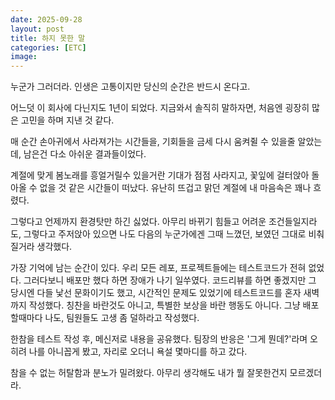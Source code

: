 ```yaml
---
date: 2025-09-28
layout: post
title: 하지 못한 말
categories: [ETC]
image: 
---
```


누군가 그러더라. 인생은 고통이지만 당신의 순간은 반드시 온다고. 

어느덧 이 회사에 다닌지도 1년이 되었다. 
지금와서 솔직히 말하자면, 처음엔 굉장히 많은 고민을 하며 지낸 것 같다.

매 순간 손아귀에서 사라져가는 시간들을, 기회들을 금세 다시 움켜쥘 수 있을줄 알았는데,
남은건 다소 아쉬운 결과들이었다.

계절에 맞게 봄노래를 흥얼거릴수 있을거란 기대가 점점 사라지고, 
꽃잎에 걸터앉아 돌아올 수 없을 것 같은 시간들이 떠났다. 
유난히 뜨겁고 맑던 계절에 내 마음속은 꽤나 흐렸다.

그렇다고 언제까지 환경탓만 하긴 싫었다.
아무리 바뀌기 힘들고 어려운 조건들일지라도, 그렇다고 주저앉아 있으면 나도 다음의 누군가에겐 그때 느꼈던, 보였던 그대로 비춰질거라 생각했다.

가장 기억에 남는 순간이 있다. 우리 모든 레포, 프로젝트들에는 테스트코드가 전혀 없었다. 그러다보니 배포만 했다 하면 장애가 나기 일쑤였다. 코드리뷰를 하면 좋겠지만 그 당시엔 다들 낯선 문화이기도 했고, 시간적인 문제도 있었기에 테스트코드를 혼자 새벽까지 작성했다. 칭찬을 바란것도 아니고, 특별한 보상을 바란 행동도 아니다. 그냥 배포할때마다 나도, 팀원들도 고생 좀 덜하라고 작성했다.

한참을 테스트 작성 후, 메신저로 내용을 공유했다. 팀장의 반응은 '그게 뭔데?'라며 오히려 나를 아니꼽게 봤고, 자리로 오더니 욕설 몇마디를 하고 갔다.

참을 수 없는 허탈함과 분노가 밀려왔다. 아무리 생각해도 내가 뭘 잘못한건지 모르겠더라.


